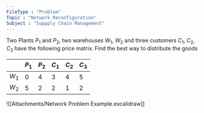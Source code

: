 ```yaml
---
FileType : "Problem"
Topic : "Network Reconfiguration"
Subject : "Suppply Chain Management"
---
```


Two Plants $P_1$ and $P_2$, two warehouses $W_1$, $W_2$ and three customers $C_1$, $C_2$, $C_3$ have the following price matrix.
Find the best way to distribute the goods

|       | $P_1$ | $P_2$ | $C_1$ | $C_2$ | $C_3$ |
| ----- | ----- | ----- | ----- | ----- | ----- |
| $W_1$ | 0     | 4     | 3     | 4     | 5     |
| $W_2$ | 5     | 2     | 2     | 1     | 2     |

![[Attachments/Network Problem Example.excalidraw]]
